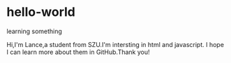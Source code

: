 # hello-world
learning something

Hi,I'm Lance,a student from SZU.I'm intersting in html and javascript. 
I hope I can learn more about them in GitHub.Thank you!
